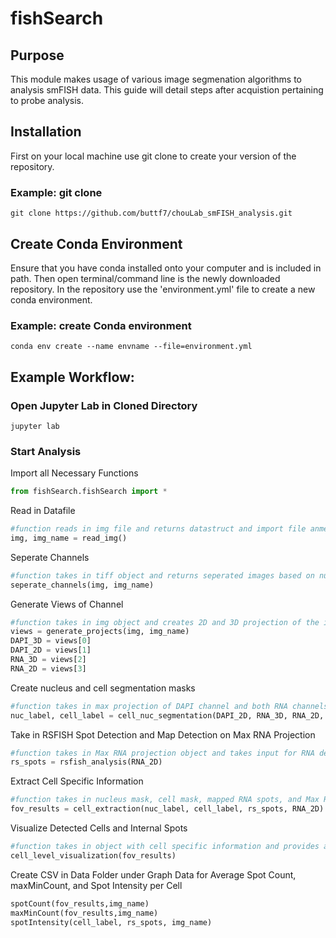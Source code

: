 # fishSearch
## Purpose 
This module makes usage of various image segmenation algorithms to analysis smFISH data. This guide will detail steps after acquistion pertaining to probe analysis. 

## Installation 
First on your local machine use git clone to create your version of the repository. 

### Example: git clone
```
git clone https://github.com/buttf7/chouLab_smFISH_analysis.git
```

## Create Conda Environment
Ensure that you have conda installed onto your computer and is included in path. Then open terminal/command line is the newly downloaded repository. In the repository use the 'environment.yml' file to create a new conda environment.

### Example: create Conda environment
```
conda env create --name envname --file=environment.yml
```

## Example Workflow:

### Open Jupyter Lab in Cloned Directory
```
jupyter lab
```

### Start Analysis
Import all Necessary Functions
``` python
from fishSearch.fishSearch import *
```

Read in Datafile
``` python
#function reads in img file and returns datastruct and import file anme
img, img_name = read_img()
```

Seperate Channels
``` python
#function takes in tiff object and returns seperated images based on number of channels
seperate_channels(img, img_name)
```

Generate Views of Channel
``` python
#function takes in img object and creates 2D and 3D projection of the image stack
views = generate_projects(img, img_name)
DAPI_3D = views[0]
DAPI_2D = views[1]
RNA_3D = views[2]
RNA_2D = views[3]
```

Create nucleus and cell segmentation masks
``` python
#function takes in max projection of DAPI channel and both RNA channels - diameter and threshold are last two variables respectively
nuc_label, cell_label = cell_nuc_segmentation(DAPI_2D, RNA_3D, RNA_2D, 100, 40)
```

Take in RSFISH Spot Detection and Map Detection on Max RNA Projection
``` python
#function takes in Max RNA projection object and takes input for RNA detection for RSFISH. Returns object for mapped RNA
rs_spots = rsfish_analysis(RNA_2D)
```

Extract Cell Specific Information 
``` python
#function takes in nucleus mask, cell mask, mapped RNA spots, and Max RNA Projection. Returns object that contains cell specific information. 
fov_results = cell_extraction(nuc_label, cell_label, rs_spots, RNA_2D)
```

Visualize Detected Cells and Internal Spots
``` python
#function takes in object with cell specific information and provides all detected cells and mapped spots
cell_level_visualization(fov_results)
```

Create CSV in Data Folder under Graph Data for Average Spot Count, maxMinCount, and Spot Intensity per Cell
``` python
spotCount(fov_results,img_name)
maxMinCount(fov_results,img_name)
spotIntensity(cell_label, rs_spots, img_name)
```
